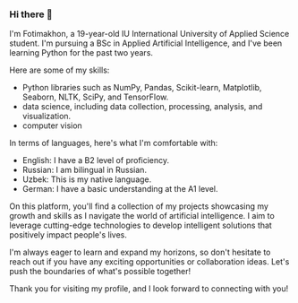 ### Hi there 👋

I'm Fotimakhon, a 19-year-old IU International University of Applied Science student. I'm pursuing a BSc in Applied Artificial Intelligence, and I've been learning Python for the past two years.

Here are some of my skills:
- Python libraries such as NumPy, Pandas, Scikit-learn, Matplotlib, Seaborn, NLTK, SciPy, and TensorFlow.
- data science, including data collection, processing, analysis, and visualization.
- computer vision

In terms of languages, here's what I'm comfortable with:
- English: I have a B2 level of proficiency.
- Russian: I am bilingual in Russian.
- Uzbek: This is my native language.
- German: I have a basic understanding at the A1 level.

On this platform, you'll find a collection of my projects showcasing my growth and skills as I navigate the world of artificial intelligence. I aim to leverage cutting-edge technologies to develop intelligent solutions that positively impact people's lives.

I'm always eager to learn and expand my horizons, so don't hesitate to reach out if you have any exciting opportunities or collaboration ideas. Let's push the boundaries of what's possible together!

Thank you for visiting my profile, and I look forward to connecting with you!
